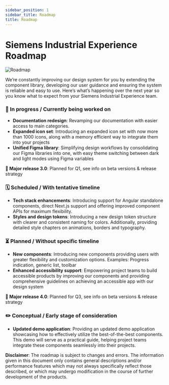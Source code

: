 ```yaml
---
sidebar_position: 1
sidebar_title: Roadmap
title: Roadmap
---
```


# Siemens Industrial Experience Roadmap

![Roadmap](https://www.figma.com/design/wEptRgAezDU1z80Cn3eZ0o/iX-Documentation-illustrations?node-id=4605-1671&t=qwlG43Ieu4em9K1R-4)

<p className="text-l-title">
We’re constantly improving our design system for you by extending the component library, developing our user guidance and ensuring the system is reliable and easy to use.  
Here’s what’s happening over the next year so you know what to expect from your Siemens Industrial Experience team. 
</p>

### 🚧 In progress / Currently being worked on
- **Documentation redesign**: Revamping our documentation with easier access to main categories.
- **Expanded icon set**: Introducing an expanded icon set with now more than 1000 icons, along with a memory efficient way to integrate them into your projects
- **Unified Figma library**: Simplifying design workflows by consolidating our Figma libraries into one, with easy theme switching between dark and light modes using Figma variables

**🔹 Major release 3.0**: Planned for Q1, see info on beta versions & release strategy

### 🗓️ Scheduled / With tentative timeline
- **Tech stack enhancements**: Introducing support for Angular standalone components, direct Next.js support and offering improved component APIs for maximum flexibility.
- **Styles and design tokens**: Introducing a new design token structure with clearer and consistent naming for colors. Additionally, providing detailed style chapters on animations, borders and typography. 

### ⏳ Planned / Without specific timeline
- **New components**: Introducing new components providing users with greater flexibility and customization options. Examples: Progress indication, generic list, toolbar
- **Enhanced accessibility support**: Empowering project teams to build accessible products by improving our components and providing comprehensive guidelines on achieving an accessible app with our design system

**🔹 Major release 4.0**: Planned for Q3, see info on beta versions & release strategy

### ✏️ Conceptual / Early stage of consideration
- **Updated demo application**: Providing an updated demo application showcasing how to effectively utilize the best-of-the-best components. This demo will serve as a practical guide, helping project teams integrate these components seamlessly into their projects.



**Disclaimer**: The roadmap is subject to changes and errors. The information given in this document only contains general descriptions and/or performance features which may not always specifically reflect those described, or which may undergo modification in the course of further development of the products.
